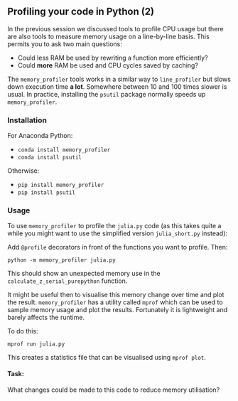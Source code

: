 ## Profiling your code in Python (2)

In the previous session we discussed tools to profile CPU usage but there are also tools to measure memory usage on a line-by-line basis. This permits you to ask two main questions:

* Could less RAM be used by rewriting a function more efficiently?
* Could **more** RAM be used and CPU cycles saved by caching?

The `memory_profiler` tools works in a similar way to `line_profiler` but slows down execution time **a lot**. Somewhere between 10 and 100 times slower is usual. In practice, installing the `psutil` package normally speeds up `memory_profiler`.

### Installation

For Anaconda Python:

* `conda install memory_profiler`
* `conda install psutil`

Otherwise:

* `pip install memory_profiler`
* `pip install psutil`

### Usage

To use `memory_profiler` to profile the `julia.py` code (as this takes quite a while you might want to use the simplified version `julia_short.py` instead):

Add `@profile` decorators in front of the functions you want to profile. Then:

`python -m memory_profiler julia.py`

This should show an unexpected memory use in the `calculate_z_serial_purepython` function.

It might be useful then to visualise this memory change over time and plot the result. `memory_profiler` has a utility called `mprof` which can be used to sample memory usage and plot the results. Fortunately it is lightweight and barely affects the runtime.

To do this:

`mprof run julia.py`

This creates a statistics file that can be visualised using `mprof plot`.

#### Task:
What changes could be made to this code to reduce memory utilisation?
